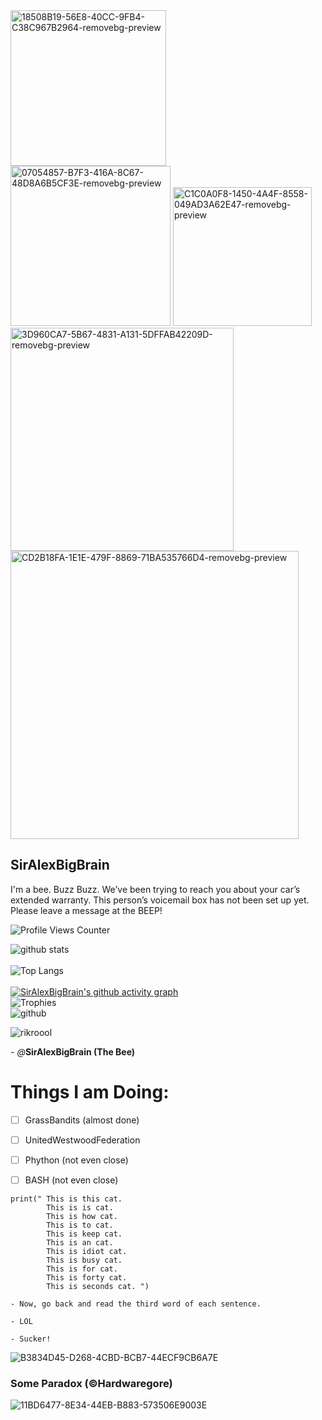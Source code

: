 <img width="249" alt="18508B19-56E8-40CC-9FB4-C38C967B2964-removebg-preview" src="https://user-images.githubusercontent.com/98426972/165580280-87ccd5d2-f8f4-4e88-8432-8da3ecc3806a.png">

<img width="256" alt="07054857-B7F3-416A-8C67-48D8A6B5CF3E-removebg-preview" src="https://user-images.githubusercontent.com/98426972/165579517-a8d332a4-ff7d-4e46-9eeb-98ec663e8d89.png">
<img width="222" alt="C1C0A0F8-1450-4A4F-8558-049AD3A62E47-removebg-preview" src="https://user-images.githubusercontent.com/98426972/165578158-d1ac4269-bc92-4735-acb0-3c31a2456ca8.png">
<img width="357" alt="3D960CA7-5B67-4831-A131-5DFFAB42209D-removebg-preview" src="https://user-images.githubusercontent.com/98426972/165574348-774380e2-e2d2-4e9c-962a-680ba587a6a5.png">
<img width="461" alt="CD2B18FA-1E1E-479F-8869-71BA535766D4-removebg-preview" src="https://user-images.githubusercontent.com/98426972/165562880-2c900f07-6fdb-4e55-b0f6-751ad5fdd234.png">

## SirAlexBigBrain

I'm a bee. Buzz Buzz. We’ve been trying to reach you about your car’s extended warranty. This person’s voicemail box has not been set up yet. Please leave a message at the BEEP!

 ![Profile Views Counter](https://komarev.com/ghpvc/?username=SirAlexBigBrain&label=Profile+Views&color=red)
 
 
 
![github stats](https://github-readme-stats.vercel.app/api?username=SirAlexBigBrain&show_icons=true&include_all_commits=true&theme=dark&cache_seconds=3200)<br><br>![Top Langs](https://github-readme-stats.vercel.app/api/top-langs/?username=SirAlexBigBrain&theme=dark&layout=compact&hide_title=false)<br><br>[![SirAlexBigBrain's github activity graph](https://activity-graph.herokuapp.com/graph?username=SirAlexBigBrain&theme=react-dark)](https://github.com/SirAlexBigBrain/github-readme-activity-graph)
<br>![Trophies](https://github-profile-trophy.vercel.app/?username=SirAlexBigBrain&theme=discord&row=3&column=4) <br>![github](https://img.shields.io/badge/GitHub-000000?style=for-the-badge&logo=GitHub&logoColor=white)



![rikroool](https://user-images.githubusercontent.com/88296644/154395563-2304dd63-5164-4cec-ac3c-cd0205834140.gif)

\- *@*__SirAlexBigBrain (The Bee)__


 # Things I am Doing:
 
   - [ ] GrassBandits (almost done)
   
   - [ ] UnitedWestwoodFederation
 
   - [ ] Phython (not even close)
 
   - [ ] BASH (not even close)
 

```
print(" This is this cat.
        This is is cat.
        This is how cat.
        This is to cat.
        This is keep cat.
        This is an cat.
        This is idiot cat.
        This is busy cat.
        This is for cat.
        This is forty cat.
        This is seconds cat. ")

- Now, go back and read the third word of each sentence.

- LOL

- Sucker!
```


![B3834D45-D268-4CBD-BCB7-44ECF9CB6A7E](https://user-images.githubusercontent.com/98426972/167451958-f37c6881-e296-4ab1-b472-9466358a66e9.jpeg)

### Some Paradox (©Hardwaregore)
![11BD6477-8E34-44EB-B883-573506E9003E](https://user-images.githubusercontent.com/98426972/167462961-a2ec3f38-ceb5-4d9a-a0fd-fe174522c59c.jpeg)

